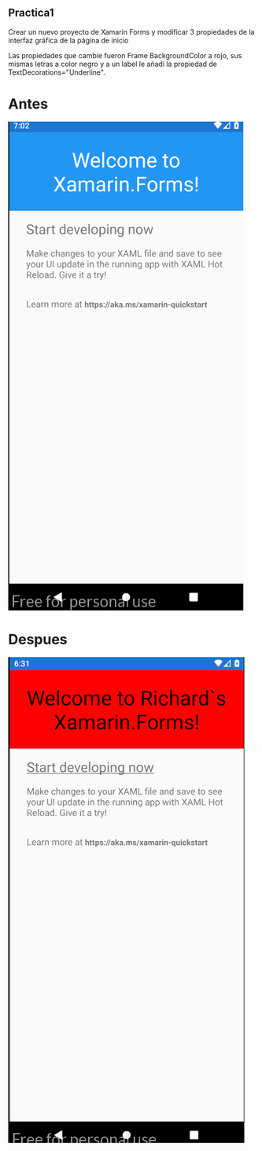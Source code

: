## Practica1
 
Crear un nuevo proyecto de Xamarin Forms y modificar 3 propiedades de la
interfaz gráfica de la página de inicio

Las propiedades que cambie fueron Frame BackgroundColor a rojo, sus mismas letras a color negro y a un label le añadi la propiedad de TextDecorations="Underline".

# Antes

![](Images/ImagesScreenshot-app-Before.png)

# Despues

![](Images/ImagesScreenshot-app-After.png)
